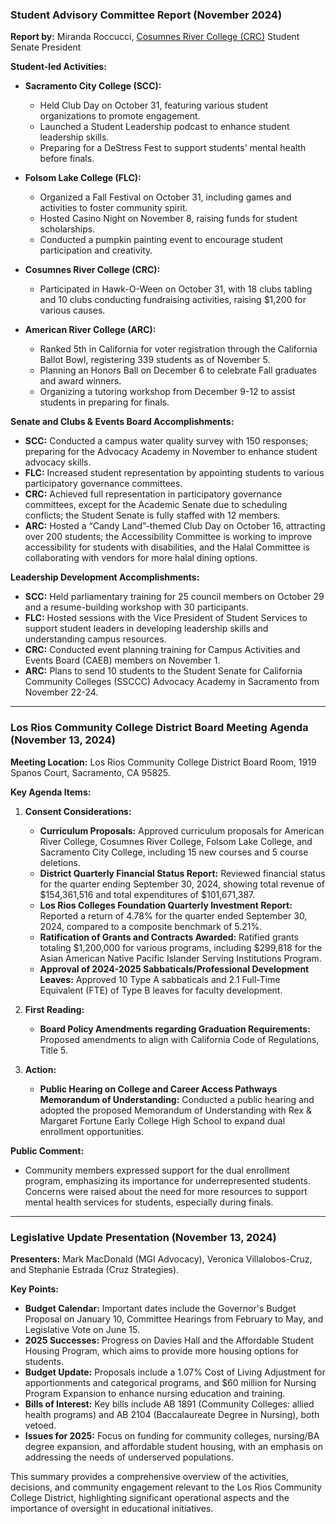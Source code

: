 ### Student Advisory Committee Report (November 2024)

**Report by:** Miranda Roccucci, [Cosumnes River College (CRC)](https://www.crc.losrios.edu/) Student Senate President

**Student-led Activities:**
- **Sacramento City College (SCC):** 
  - Held Club Day on October 31, featuring various student organizations to promote engagement.
  - Launched a Student Leadership podcast to enhance student leadership skills.
  - Preparing for a DeStress Fest to support students' mental health before finals.

- **Folsom Lake College (FLC):** 
  - Organized a Fall Festival on October 31, including games and activities to foster community spirit.
  - Hosted Casino Night on November 8, raising funds for student scholarships.
  - Conducted a pumpkin painting event to encourage student participation and creativity.

- **Cosumnes River College (CRC):** 
  - Participated in Hawk-O-Ween on October 31, with 18 clubs tabling and 10 clubs conducting fundraising activities, raising $1,200 for various causes.

- **American River College (ARC):** 
  - Ranked 5th in California for voter registration through the California Ballot Bowl, registering 339 students as of November 5.
  - Planning an Honors Ball on December 6 to celebrate Fall graduates and award winners.
  - Organizing a tutoring workshop from December 9-12 to assist students in preparing for finals.

**Senate and Clubs & Events Board Accomplishments:**
- **SCC:** Conducted a campus water quality survey with 150 responses; preparing for the Advocacy Academy in November to enhance student advocacy skills.
- **FLC:** Increased student representation by appointing students to various participatory governance committees.
- **CRC:** Achieved full representation in participatory governance committees, except for the Academic Senate due to scheduling conflicts; the Student Senate is fully staffed with 12 members.
- **ARC:** Hosted a “Candy Land”-themed Club Day on October 16, attracting over 200 students; the Accessibility Committee is working to improve accessibility for students with disabilities, and the Halal Committee is collaborating with vendors for more halal dining options.

**Leadership Development Accomplishments:**
- **SCC:** Held parliamentary training for 25 council members on October 29 and a resume-building workshop with 30 participants.
- **FLC:** Hosted sessions with the Vice President of Student Services to support student leaders in developing leadership skills and understanding campus resources.
- **CRC:** Conducted event planning training for Campus Activities and Events Board (CAEB) members on November 1.
- **ARC:** Plans to send 10 students to the Student Senate for California Community Colleges (SSCCC) Advocacy Academy in Sacramento from November 22-24.

---

### Los Rios Community College District Board Meeting Agenda (November 13, 2024)

**Meeting Location:** Los Rios Community College District Board Room, 1919 Spanos Court, Sacramento, CA 95825.

**Key Agenda Items:**
1. **Consent Considerations:**
   - **Curriculum Proposals:** Approved curriculum proposals for American River College, Cosumnes River College, Folsom Lake College, and Sacramento City College, including 15 new courses and 5 course deletions.
   - **District Quarterly Financial Status Report:** Reviewed financial status for the quarter ending September 30, 2024, showing total revenue of $154,361,516 and total expenditures of $101,671,387.
   - **Los Rios Colleges Foundation Quarterly Investment Report:** Reported a return of 4.78% for the quarter ended September 30, 2024, compared to a composite benchmark of 5.21%.
   - **Ratification of Grants and Contracts Awarded:** Ratified grants totaling $1,200,000 for various programs, including $299,818 for the Asian American Native Pacific Islander Serving Institutions Program.
   - **Approval of 2024-2025 Sabbaticals/Professional Development Leaves:** Approved 10 Type A sabbaticals and 2.1 Full-Time Equivalent (FTE) of Type B leaves for faculty development.

2. **First Reading:**
   - **Board Policy Amendments regarding Graduation Requirements:** Proposed amendments to align with California Code of Regulations, Title 5.

3. **Action:**
   - **Public Hearing on College and Career Access Pathways Memorandum of Understanding:** Conducted a public hearing and adopted the proposed Memorandum of Understanding with Rex & Margaret Fortune Early College High School to expand dual enrollment opportunities.

**Public Comment:**
- Community members expressed support for the dual enrollment program, emphasizing its importance for underrepresented students. Concerns were raised about the need for more resources to support mental health services for students, especially during finals.

---

### Legislative Update Presentation (November 13, 2024)

**Presenters:** Mark MacDonald (MGI Advocacy), Veronica Villalobos-Cruz, and Stephanie Estrada (Cruz Strategies).

**Key Points:**
- **Budget Calendar:** Important dates include the Governor's Budget Proposal on January 10, Committee Hearings from February to May, and Legislative Vote on June 15.
- **2025 Successes:** Progress on Davies Hall and the Affordable Student Housing Program, which aims to provide more housing options for students.
- **Budget Update:** Proposals include a 1.07% Cost of Living Adjustment for apportionments and categorical programs, and $60 million for Nursing Program Expansion to enhance nursing education and training.
- **Bills of Interest:** Key bills include AB 1891 (Community Colleges: allied health programs) and AB 2104 (Baccalaureate Degree in Nursing), both vetoed.
- **Issues for 2025:** Focus on funding for community colleges, nursing/BA degree expansion, and affordable student housing, with an emphasis on addressing the needs of underserved populations.

This summary provides a comprehensive overview of the activities, decisions, and community engagement relevant to the Los Rios Community College District, highlighting significant operational aspects and the importance of oversight in educational initiatives.
